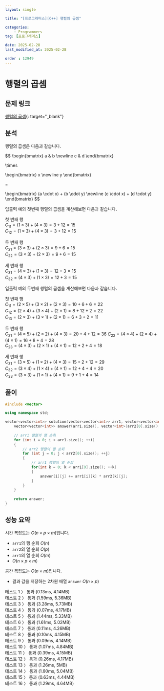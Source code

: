 ```yaml
---
layout: single

title: "[프로그래머스][C++] 행렬의 곱셈"

categories:
    - Programmers
tag: [프로그래머스]

date: 2025-02-28
last_modified_at: 2025-02-28

order : 12949
---
```


# 행렬의 곱셈

## 문제 링크

[행렬의 곱셈](https://school.programmers.co.kr/learn/courses/30/lessons/12949){: target="_blank"}

## 분석

행렬의 곱셈은 다음과 같습니다.

$$
\begin{bmatrix}
    a & b \newline 
    c & d
\end{bmatrix}

\times

\begin{bmatrix}
    x \newline 
    y
\end{bmatrix}

=

\begin{bmatrix}
    (a \cdot x) + (b \cdot y) \newline 
    (c \cdot x) + (d \cdot y)
\end{bmatrix}
$$

입출력 예의 첫번째 행렬의 곱셈을 계산해보면 다음과 같습니다.

첫 번째 행  
$C_{11} = (1 \times 3) + (4 \times 3) = 3 + 12 = 15$  
$C_{12} = (1 \times 3) + (4 \times 3) = 3 + 12 = 15$

두 번째 행  
$C_{21} = (3 \times 3) + (2 \times 3) = 9 + 6 = 15$  
$C_{22} = (3 \times 3) + (2 \times 3) = 9 + 6 = 15$

세 번째 행  
$C_{31} = (4 \times 3) + (1 \times 3) = 12 + 3 = 15$  
$C_{32} = (4 \times 3) + (1 \times 3) = 12 + 3 = 15$

입출력 예의 두번째 행렬의 곱셈을 계산해보면 다음과 같습니다.

첫 번째 행  
$C_{11} = (2 \times 5) + (3 \times 2) + (2 \times 3) = 10 + 6 + 6 = 22$  
$C_{12} = (2 \times 4) + (3 \times 4) + (2 \times 1) = 8 + 12 + 2 = 22$  
$C_{13} = (2 \times 3) + (3 \times 1) + (2 \times 1) = 6 + 3 + 2 = 11$

두 번째 행  
$C_{21} = (4 \times 5) + (2 \times 2) + (4 \times 3) = 20 + 4 + 12 = 36$ 
$C_{22} = (4 \times 4) + (2 \times 4) + (4 \times 1) = 16 + 8 + 4 = 28$  
$C_{23} = (4 \times 3) + (2 \times 1) + (4 \times 1) = 12 + 2 + 4 = 18$

세 번째 행  
$C_{31} = (3 \times 5) + (1 \times 2) + (4 \times 3) = 15 + 2 + 12 = 29$  
$C_{32} = (3 \times 4) + (1 \times 4) + (4 \times 1) = 12 + 4 + 4 = 20$  
$C_{33} = (3 \times 3) + (1 \times 1) + (4 \times 1) = 9 + 1 + 4 = 14$

## 풀이

```cpp
#include <vector>

using namespace std;

vector<vector<int>> solution(vector<vector<int>> arr1, vector<vector<int>> arr2) {
    vector<vector<int>> answer(arr1.size(), vector<int>(arr2[0].size(), 0));
    
    // arr1 행렬의 행 순회
    for (int i = 0; i < arr1.size(); ++i)
    {
        // arr2 행렬의 열 순회
        for (int j = 0; j < arr2[0].size(); ++j)
        {
            // arr1 행렬의 열 순회
            for(int k = 0; k < arr1[0].size(); ++k)
            {
                answer[i][j] += arr1[i][k] * arr2[k][j];
            }
        }
    }
    
    return answer;
}
```

## 성능 요약

시간 복잡도는 $O(n \times p \times m)$입니다.

- `arr1`의 행 순회 $O(n)$
- `arr2`의 열 순회 $O(p)$
- `arr1`의 열 순회 $O(m)$
- $O(n \times p \times m)$

공간 복잡도는 $O(n \times m)$입니다.

- 결과 값을 저장하는 2차원 배열 `answer` $O(n \times p)$

테스트 1 〉 통과 (0.13ms, 4.14MB)  
테스트 2 〉 통과 (1.59ms, 5.36MB)  
테스트 3 〉 통과 (3.28ms, 5.73MB)  
테스트 4 〉 통과 (0.07ms, 4.17MB)  
테스트 5 〉 통과 (1.44ms, 5.33MB)  
테스트 6 〉 통과 (1.61ms, 5.02MB)  
테스트 7 〉 통과 (0.11ms, 4.26MB)  
테스트 8 〉 통과 (0.10ms, 4.15MB)  
테스트 9 〉 통과 (0.09ms, 4.14MB)  
테스트 10 〉 통과 (1.07ms, 4.84MB)  
테스트 11 〉 통과 (0.39ms, 4.15MB)  
테스트 12 〉 통과 (0.26ms, 4.17MB)  
테스트 13 〉 통과 (1.26ms, 5MB)  
테스트 14 〉 통과 (1.60ms, 5.04MB)  
테스트 15 〉 통과 (0.63ms, 4.44MB)  
테스트 16 〉 통과 (1.29ms, 4.64MB)  